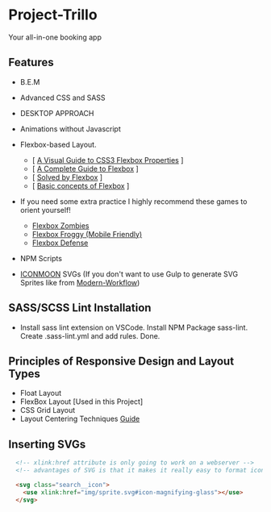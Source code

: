# Project-Trillo

Your all-in-one booking app

## Features

- B.E.M

- Advanced CSS and SASS

- DESKTOP APPROACH

- Animations without Javascript

- Flexbox-based Layout.
  - [ [A Visual Guide to CSS3 Flexbox Properties](https://scotch.io/tutorials/a-visual-guide-to-css3-flexbox-properties) ]
  - [ [A Complete Guide to Flexbox](https://css-tricks.com/snippets/css/a-guide-to-flexbox/) ]
  - [ [Solved by Flexbox](https://philipwalton.github.io/solved-by-flexbox/) ]
  - [ [Basic concepts of Flexbox](https://developer.mozilla.org/en-US/docs/Web/CSS/CSS_Flexible_Box_Layout/Basic_Concepts_of_Flexbox) ]

- If you need some extra practice I highly recommend these games to orient yourself!
  - [Flexbox Zombies](https://mastery.games/p/flexbox-zombies)
  - [Flexbox Froggy (Mobile Friendly)](https://flexboxfroggy.com/)
  - [Flexbox Defense](http://www.flexboxdefense.com/)

- NPM Scripts

- [ICONMOON](https://icomoon.io/app) SVGs (If you don't want to use Gulp to generate SVG Sprites
  like from [Modern-Workflow](https://github.com/barryblando/modern-workflow))

## SASS/SCSS Lint Installation

- Install sass lint extension on VSCode. Install NPM Package sass-lint. Create .sass-lint.yml and add rules. Done.

## Principles of Responsive Design and Layout Types

- Float Layout
- FlexBox Layout [Used in this Project]
- CSS Grid Layout
- Layout Centering Techniques [Guide](https://dev.to/alanfall/css-layout-centering-techniques--608)

## Inserting SVGs

```html
  <!-- xlink:href attribute is only going to work on a webserver -->
  <!-- advantages of SVG is that it makes it really easy to format icons, icon fonts is really hard -->

  <svg class="search__icon">
    <use xlink:href="img/sprite.svg#icon-magnifying-glass"></use>
  </svg>
```